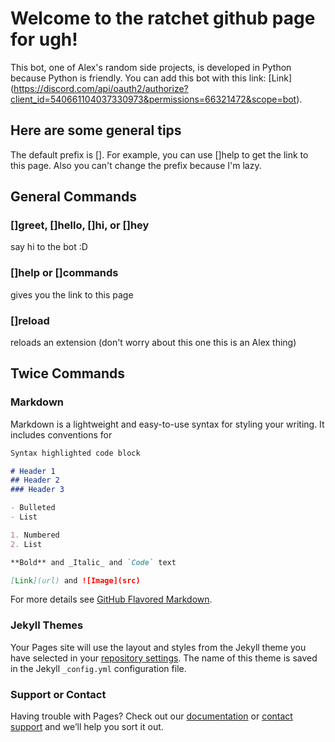 # Welcome to the ratchet github page for ugh!
This bot, one of Alex's random side projects, is developed in Python because Python is friendly. 
You can add this bot with this link: [Link] (https://discord.com/api/oauth2/authorize?client_id=540661104037330973&permissions=66321472&scope=bot).
## Here are some general tips
The default prefix is []. For example, you can use []help to get the link to this page. Also you can't change the prefix because I'm lazy.

## General Commands
### []greet, []hello, []hi, or []hey
say hi to the bot :D
### []help or []commands
gives you the link to this page
### []reload
reloads an extension (don't worry about this one this is an Alex thing)

## Twice Commands


### Markdown

Markdown is a lightweight and easy-to-use syntax for styling your writing. It includes conventions for

```markdown
Syntax highlighted code block

# Header 1
## Header 2
### Header 3

- Bulleted
- List

1. Numbered
2. List

**Bold** and _Italic_ and `Code` text

[Link](url) and ![Image](src)
```

For more details see [GitHub Flavored Markdown](https://guides.github.com/features/mastering-markdown/).

### Jekyll Themes

Your Pages site will use the layout and styles from the Jekyll theme you have selected in your [repository settings](https://github.com/Lin-Alex/ugh/settings). The name of this theme is saved in the Jekyll `_config.yml` configuration file.

### Support or Contact

Having trouble with Pages? Check out our [documentation](https://help.github.com/categories/github-pages-basics/) or [contact support](https://github.com/contact) and we’ll help you sort it out.
